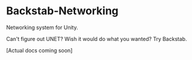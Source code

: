 # Backstab-Networking
Networking system for Unity.

Can't figure out UNET? Wish it would do what you wanted? Try Backstab.

[Actual docs coming soon]
